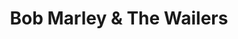 ---
title: "Bob Marley & The Wailers"
summary: "Jamaican reggae band fronted by but initially formed as vocal group, with & , then adding the rhythm section of . In 1974, after Peter Tosh and Bunny Wailer departures, producer renamed the group Bob Marley & The Wailers and marketed it as a rock band . After Bob Marley's death in 1981, The Wailers continue to record with some artists like , , or . Some members of The Wailers formed in 1989."
slug: "bob-marley-the-wailers"
image: "bob-marley-the-wailers.jpg"
apple_music_artist_url: "https://music.apple.com/gb/artist/bob-marley-the-wailers/3174628"
wikipedia_url: "none"
---